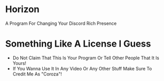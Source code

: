# Horizon
A Program For Changing Your Discord Rich Presence

# Something Like A License I Guess

- Do Not Claim That This Is Your Program Or Tell Other People That It Is Yours!
- If You Wanna Use It In Any Video Or Any Other Stuff Make Sure To Credit Me As "Coroza"!
